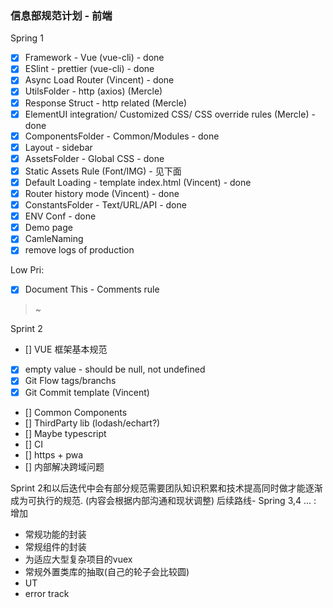 ### 信息部规范计划 - 前端

Spring 1

* [x] Framework - Vue (vue-cli) - done
* [x] ESlint - prettier (vue-cli) - done
* [x] Async Load Router (Vincent) - done
* [x] UtilsFolder - http (axios) (Mercle)
* [x] Response Struct - http related (Mercle)
* [x] ElementUI integration/ Customized CSS/ CSS override rules (Mercle) - done
* [x] ComponentsFolder - Common/Modules - done
* [x] Layout - sidebar
* [x] AssetsFolder - Global CSS - done
* [x] Static Assets Rule (Font/IMG) - 见下面
* [x] Default Loading - template index.html (Vincent) - done
* [x] Router history mode (Vincent) - done
* [x] ConstantsFolder - Text/URL/API - done
* [x] ENV Conf - done
* [x] Demo page
* [x] CamleNaming
* [x] remove logs of production

Low Pri:

* [x] Document This - Comments rule

> ~

Sprint 2

* [] VUE 框架基本规范
* [x] empty value - should be null, not undefined
* [x] Git Flow tags/branchs
* [x] Git Commit template (Vincent)
* [] Common Components
* [] ThirdParty lib (lodash/echart?)
* [] Maybe typescript
* [] CI
* [] https + pwa
* [] 内部解决跨域问题

Sprint 2和以后迭代中会有部分规范需要团队知识积累和技术提高同时做才能逐渐成为可执行的规范. (内容会根据内部沟通和现状调整)
后续路线- Spring 3,4 ... :
增加
 - 常规功能的封装
 - 常规组件的封装
 - 为适应大型复杂项目的vuex
 - 常规外置类库的抽取(自己的轮子会比较圆)
 - UT
 - error track